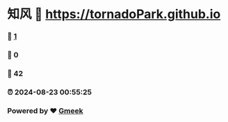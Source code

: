 # 知风 :link: https://tornadoPark.github.io 
### :page_facing_up: [1](https://tornadoPark.github.io/tag.html) 
### :speech_balloon: 0 
### :hibiscus: 42 
### :alarm_clock: 2024-08-23 00:55:25 
### Powered by :heart: [Gmeek](https://github.com/Meekdai/Gmeek)

